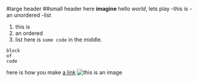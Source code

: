 #large header 
##small header 
here **imagine**
hello *world*,
lets play 
-this is
-an unordered
-list 
1. this is 
2. an ordered 
3. list
here is `some code` in the middle.

```
block 
of 
code 
```
here is how you make [a link](https://github.com/mghann)
![this is an image](sdfdhgfjgf.jpg)
  
